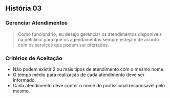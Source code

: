## História 03

### Gerenciar Atendimentos

> Como funcionário, eu desejo gerenciar os atendimentos disponíveis na petclinic para que os agendamentos sempre estejam de acordo com os serviços que podem ser ofertados.

### Critérios de Aceitação
- Não podem existir 2 ou mais tipos de atendimento com o mesmo nome.
- O tempo médio para realização de cada atendimento deve ser informado.
- Cada atendimento deve conter o nome do profissional responsável pelo mesmo.